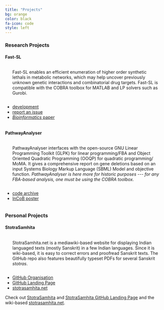 ```yaml
---
title: "Projects"
bg: orange
color: black
fa-icon: code
style: left
---
```


### Research Projects

<h4>Fast-SL</h4>
<div class="container">
<div class="row">
  <div class="column halfx">
<ul> Fast-SL enables an efficient enumeration of higher order synthetic 
lethals in metabolic networks, which may help uncover previously unknown 
genetic interactions and combinatorial drug targets. Fast-SL is compatible 
with the COBRA toolbox for MATLAB and LP solvers such as Gurobi.</ul>
  </div>
  <div class="column halfx">
<ul class="fa-ul">
<li><i class="fa-li fa fa-github text-black"></i><a href="https://github.com/RamanLab/FastSL">development</a></li>
<li><i class="fa-li fa fa-bug text-black"></i><a href="https://github.com/RamanLab/FastSL/issues">report an issue</a></li>
<li><i class="fa-li fa fa-file-text-o text-black"></i><a href="http://dx.doi.org/10.1093/bioinformatics/btv352"><em>Bioinformatics</em> paper</a></li>
</ul>
  </div>
</div>
</div>

<h4>PathwayAnalyser</h4>
<div class="container">
<div class="row">
  <div class="column halfx">
<ul>PathwayAnalyser interfaces with the open-source GNU Linear Programming
 Toolkit (GLPK) for linear programming/FBA and Object Oriented Quadratic
  Programming (OOQP) for quadratic programming/ MoMA. It gives a comprehensive 
  report on gene deletions based on an input Systems Biology Markup Language 
  (SBML) Model and objective function. <em>PathwayAnalyser is here
  more for historic purposes --- for any FBA-based analysis, one must be using
  the COBRA toolbox.</em></ul>
  </div>
  <div class="column halfx">
<ul class="fa-ul">
<li><i class="fa-li fa fa-github text-black"></i><a href="https://github.com/PathwayAnalyser">code archive</a></li>
<li><i class="fa-li fa fa-file-text-o text-black"></i><a href="http://dx.doi.org/10.1038/npre.2008.1868.1">InCoB poster</a></li>
</ul>
  </div>
</div>
</div>




### Personal Projects

<h4>StotraSamhita</h4>
<div class="container">
<div class="row">
  <div class="column halfx">
<ul>StotraSamhita.net is a mediawiki-based website for displaying Indian
languaged texts (mostly Sanskrit) in a few Indian languages. Since it is wiki-based,
it is easy to correct errors and proofread Sanskrit texts. The GitHub repo also
features beautifully typeset PDFs for several Sanskrit <em>stotras</em>.</ul>
  </div>
  <div class="column halfx">
<ul class="fa-ul">
<li><i class="fa-li fa fa-github text-black"></i><a href="https://github.com/StotraSamhita">GitHub Organisation</a></li>
<li><i class="fa-li fa fa-github text-black"></i><a href="https://stotrasamhita.github.io">GitHub Landing Page</a></li>
<li><i class="fa-li fa fa-link text-black"></i><a href="http://stotrasamhita.net">stotrasamhita.net</a></li>
</ul>
  </div>
</div>
Check out <i class="fa fa-github"></i><a href="https://github.com/StotraSamhita">StotraSamhita</a> and <i class="fa fa-link"></i><a href="http://stotrasamhita.github.io/">StotraSamhita GitHub Landing Page</a> and the wiki-based <a href="http://stotrasamhita.net/">stotrasamhita.net</a>.
</div>



